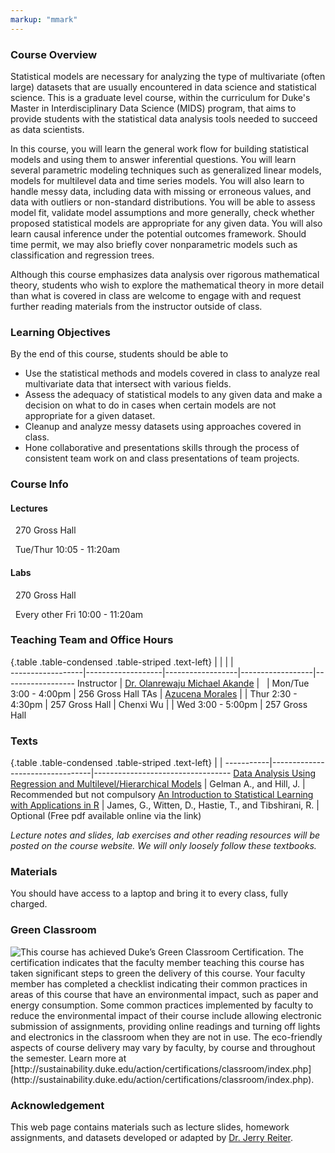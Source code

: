 ```yaml
---
markup: "mmark"
---
```


### Course Overview
Statistical models are necessary for analyzing the type of multivariate (often large) datasets that are usually encountered in data science and statistical science. This is a graduate level course, within the curriculum for Duke's Master in Interdisciplinary Data Science (MIDS) program, that aims to provide students with the statistical data analysis tools needed to succeed as data scientists. 

In this course, you will learn the general work flow for building statistical models and using them to answer inferential questions. You will learn several parametric modeling techniques such as generalized linear models, models for multilevel data and time series models. You will also learn to handle messy data, including data with missing or erroneous values, and data with outliers or non-standard distributions. You will be able to assess model fit, validate model assumptions and more generally, check whether proposed statistical models are appropriate for any given data. You will also learn causal inference under the potential outcomes framework. Should time permit, we may also briefly cover nonparametric models such as classification and regression trees. 

Although this course emphasizes data analysis over rigorous mathematical theory, students who wish to explore the mathematical theory in more detail than what is covered in class are welcome to engage with and request further reading materials from the instructor outside of class.

### Learning Objectives

By the end of this course, students should be able to

- Use the statistical methods and models covered in class to analyze real multivariate data that intersect with various fields. 
- Assess the adequacy of statistical models to any given data and make a decision on what to do in cases when certain models are not appropriate for a given dataset.
- Cleanup and analyze messy datasets using approaches covered in class.
- Hone collaborative and presentations skills through the process of consistent team work on and class presentations of team projects.


### Course Info

#### Lectures

<font color="#6CA0DC"><i class="fas fa-university fa-lg"></i></font> &nbsp; 270 Gross Hall

<font color="#6CA0DC"><i class="fas fa-calendar-alt fa-lg"></i></font> &nbsp; Tue/Thur 10:05 - 11:20am

#### Labs

<font color="#6CA0DC"><i class="fas fa-university fa-lg"></i></font> &nbsp; 270 Gross Hall

<font color="#6CA0DC"><i class="fas fa-calendar-alt fa-lg"></i></font> &nbsp; Every other Fri 10:00 - 11:20am

### Teaching Team and Office Hours 

{.table .table-condensed .table-striped .text-left}
<span></span>     | <span></span>     | <span></span>    | <span></span>    |  <span></span>      
------------------|-------------------|------------------|------------------|------------------ 
Instructor        | [Dr. Olanrewaju Michael Akande](https://akandelanre.github.io.) | <a href="mailto:olanrewaju.akande@duke.edu" title="email"><i class="fa fa-envelope"></i></a> &nbsp; <a href="https://github.com/akandelanre" title="GitHub"><i class="fa fa-github"></i></a> | Mon/Tue 3:00 - 4:00pm | 256 Gross Hall
TAs               | [Azucena Morales](https://datascience.duke.edu/lidia-azu-azucena-morales-vasquez) | <a href="mailto:azucena.morales@duke.edu" title="email"><i class="fa fa-envelope"></i></a> | Thur 2:30 - 4:30pm | 257 Gross Hall
                  | Chenxi Wu | <a href="mailto:chenxi.wu@duke.edu" title="email"><i class="fa fa-envelope"></i></a> | Wed 3:00 - 5:00pm | 257 Gross Hall
                  

### Texts

{.table .table-condensed .table-striped .text-left}
 <span></span>     | <span></span> | <span></span> 
-----------|---------------------------------|----------------------------------
[Data Analysis Using Regression and Multilevel/Hierarchical Models](https://www.amazon.com/gp/product/052168689X/ref=as_li_qf_sp_asin_il_tl?ie=UTF8&camp=1789&creative=9325&creativeASIN=052168689X&linkCode=as2&tag=andrsblog0f-20&linkId=PX5B5V6ZPCT2UIYV) | Gelman A., and Hill, J. | Recommended but not compulsory
[An Introduction to Statistical Learning with Applications in R](http://faculty.marshall.usc.edu/gareth-james/ISL/) | James, G., Witten, D., Hastie, T., and Tibshirani, R. | Optional (Free pdf available online via the link)

_Lecture notes and slides, lab exercises and other reading resources will be posted on the course website. We will only loosely follow these textbooks._ 

### Materials

You should have access to a laptop and bring it to every class, fully charged.

### Green Classroom

<img style="float: left;" src="/img/DukeGreenClassroomCertification-Logo.png">
This course has achieved Duke’s Green Classroom Certification. The certification indicates that the faculty member teaching this course has taken significant steps to green the delivery of this course. Your faculty member has completed a checklist indicating their common practices in areas of this course that have an environmental impact, such as paper and energy consumption. Some common practices implemented by faculty to reduce the environmental impact of their course include allowing electronic submission of assignments, providing online readings and turning off lights and electronics in the classroom when they are not in use. The eco-friendly aspects of course delivery may vary by faculty, by course and throughout the semester. Learn more at [http://sustainability.duke.edu/action/certifications/classroom/index.php](http://sustainability.duke.edu/action/certifications/classroom/index.php).

### Acknowledgement

This web page contains materials such as lecture slides, homework assignments, and datasets developed or adapted by [Dr. Jerry Reiter](http://www2.stat.duke.edu/~jerry/).

